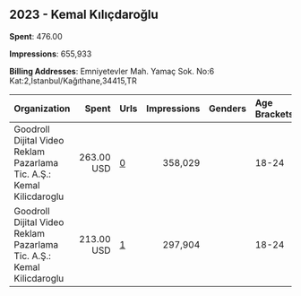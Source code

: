 ## 2023 - Kemal Kılıçdaroğlu 
**Spent**: 476.00

**Impressions**: 655,933

**Billing Addresses**: Emniyetevler Mah. Yamaç Sok. No:6 Kat:2,İstanbul/Kağıthane,34415,TR

|Organization|Spent|Urls|Impressions|Genders|Age Brackets|Country Codes|
|:---|---:|:---|---:|:---|:---|:---|
|Goodroll Dijital Video Reklam Pazarlama Tic. A.Ş.: Kemal Kilicdaroglu|263.00 USD|[0](https://www.snap.com/political-ads/asset/322ee91437c15ed7be6a0257bd5ebd63167b5a0378dac66f6fa698a23519878d?mediaType=mp4)|358,029||18-24|turkey|
|Goodroll Dijital Video Reklam Pazarlama Tic. A.Ş.: Kemal Kilicdaroglu|213.00 USD|[1](https://www.snap.com/political-ads/asset/1eda25db4d51838123d9cca2f94354e28c6ce49b62f1fb04b283d4fdcb399ebc?mediaType=mp4)|297,904||18-24|turkey|
